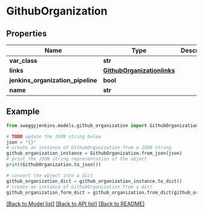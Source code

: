 # GithubOrganization


## Properties

Name | Type | Description | Notes
------------ | ------------- | ------------- | -------------
**var_class** | **str** |  | [optional] 
**links** | [**GithubOrganizationlinks**](GithubOrganizationlinks.md) |  | [optional] 
**jenkins_organization_pipeline** | **bool** |  | [optional] 
**name** | **str** |  | [optional] 

## Example

```python
from swaggyjenkins.models.github_organization import GithubOrganization

# TODO update the JSON string below
json = "{}"
# create an instance of GithubOrganization from a JSON string
github_organization_instance = GithubOrganization.from_json(json)
# print the JSON string representation of the object
print(GithubOrganization.to_json())

# convert the object into a dict
github_organization_dict = github_organization_instance.to_dict()
# create an instance of GithubOrganization from a dict
github_organization_form_dict = github_organization.from_dict(github_organization_dict)
```
[[Back to Model list]](../README.md#documentation-for-models) [[Back to API list]](../README.md#documentation-for-api-endpoints) [[Back to README]](../README.md)



